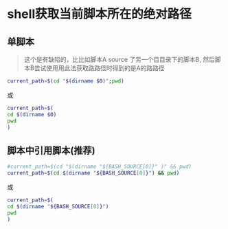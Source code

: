 # shell获取当前脚本所在的绝对路径

## 单脚本

> 这个是有缺陷的，⽐比如脚本A source 了另一个⽬目录下的脚本B, 然后脚本B尝试使⽤用此法获取路路径时得到的是A的路路径

```bash
current_path=$(cd "$(dirname $0)";pwd)
```

或

```bash
current_path=$(
cd $(dirname $0)
pwd
)
```

## 脚本中引用脚本(推荐)

```bash
#current_path=$(cd "$(dirname "${BASH_SOURCE[0]}" )" && pwd)
current_path=$(cd $(dirname "${BASH_SOURCE[0]}") && pwd)
```

或

```bash
current_path=$(
cd $(dirname "${BASH_SOURCE[0]}")
pwd
)
```